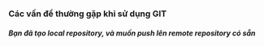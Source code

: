 ### Các vấn đề thường gặp khi sử dụng GIT

##### Bạn đã tạo local repository, và muốn push lên remote repository có sẵn

